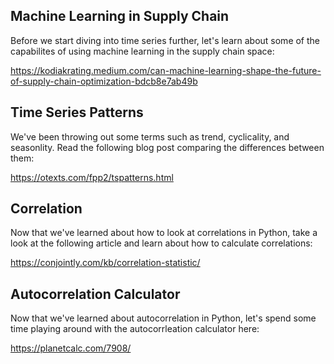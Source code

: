 ## Machine Learning in Supply Chain

Before we start diving into time series further, let's learn about some of the capabilites of using machine learning in the supply chain space:

https://kodiakrating.medium.com/can-machine-learning-shape-the-future-of-supply-chain-optimization-bdcb8e7ab49b


## Time Series Patterns
We've been throwing out some terms such as trend, cyclicality, and seasonlity. Read the following blog post comparing the differences between them:

https://otexts.com/fpp2/tspatterns.html


## Correlation
Now that we've learned about how to look at correlations in Python, take a look at the following article and learn about how to calculate correlations:

https://conjointly.com/kb/correlation-statistic/


## Autocorrelation Calculator
Now that we've learned about autocorrelation in Python, let's spend some time playing around with the autocorrleation calculator here:

https://planetcalc.com/7908/

